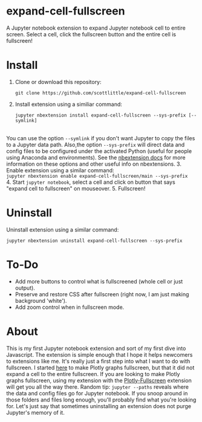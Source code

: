 # expand-cell-fullscreen
A Jupyter notebook extension to expand Jupyter notebook cell to entire screen.  Select a cell, click the fullscreen button and the entire cell is fullscreen!

# Install
1. Clone or download this repository: <br>
    ```
    git clone https://github.com/scottlittle/expand-cell-fullscreen
    ```
2. Install extension using a similiar command: <br>
    ```
    jupyter nbextension install expand-cell-fullscreen --sys-prefix [--symlink]
    ```
<br> You can use the option ```--symlink``` if you don't want Jupyter to copy the files to a Jupyter data path.  Also,the option ```--sys-prefix``` will direct data and config files to be configured under the activated Python (useful for people using Anaconda and environments).  See the [nbextension docs](http://jupyter-notebook.readthedocs.io/en/latest/extending/frontend_extensions.html) for more information on these options and other useful info on nbextensions.
3. Enable extension using a similar command: <br>
    ```
    jupyter nbextension enable expand-cell-fullscreen/main --sys-prefix
    ```
    <br>
4. Start ```jupyter notebook```, select a cell and click on button that says "expand cell to fullscreen" on mouseover.
5. Fullscreen!

# Uninstall
Uninstall extension using a similar command: <br>
```
jupyter nbextension uninstall expand-cell-fullscreen --sys-prefix
```
# To-Do
- Add more buttons to control what is fullscreened (whole cell or just output).
- Preserve and restore CSS after fullscreen (right now, I am just making background 'white').
- Add zoom control when in fullscreen mode.

# About

This is my first Jupyter notebook extension and sort of my first dive into Javascript.  The extension is simple enough that I hope it helps newcomers to extensions like me.  It's really just a first step into what I want to do with fullscreen.  I started [here](https://github.com/nikhilkalige/plotly-fullscreen) to make Plotly graphs fullscreen, but that it did not expand a cell to the entire fullscreen.  If you are looking to make Plotly graphs fullscreen, using my extension with the [Plotly-Fullscreen](https://github.com/nikhilkalige/plotly-fullscreen) extension will get you all the way there. Random tip: ```jupyter --paths``` reveals where the data and config files go for Jupyter notebook.  If you snoop around in those folders and files long enough, you'll probably find what you're looking for.  Let's just say that sometimes uninstalling an extension does not purge Jupyter's memory of it.
